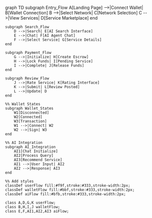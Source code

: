 graph TD
subgraph Entry_Flow
A[Landing Page] -->|Connect Wallet| B[Wallet Connection]
B -->|Select Network| C[Network Selection]
C -->|View Services| D[Service Marketplace]
end

    subgraph Search_Flow
        D -->|Search| E[AI Search Interface]
        E -->|Chat| F[AI Agent Chat]
        F -->|Select Service| G[Service Details]
    end

    subgraph Payment_Flow
        G -->|Initialize| H[Create Escrow]
        H -->|Lock Funds| I[Pending Service]
        I -->|Complete| J[Release Funds]
    end

    subgraph Review_Flow
        J -->|Rate Service| K[Rating Interface]
        K -->|Submit| L[Review Posted]
        L -->|Update| D
    end

    %% Wallet States
    subgraph Wallet_States
        W1[Disconnected]
        W2[Connected]
        W3[Transaction]
        W1 -->|Connect| W2
        W2 -->|Sign| W3
    end

    %% AI Integration
    subgraph AI_Integration
        AI1[Chat Initialize]
        AI2[Process Query]
        AI3[Recommend Service]
        AI1 -->|User Input| AI2
        AI2 -->|Response| AI3
    end

    %% Add styles
    classDef userFlow fill:#f9f,stroke:#333,stroke-width:2px;
    classDef walletFlow fill:#bbf,stroke:#333,stroke-width:2px;
    classDef aiFlow fill:#bfb,stroke:#333,stroke-width:2px;

    class A,D,G,K userFlow;
    class B,H,I,J walletFlow;
    class E,F,AI1,AI2,AI3 aiFlow;
